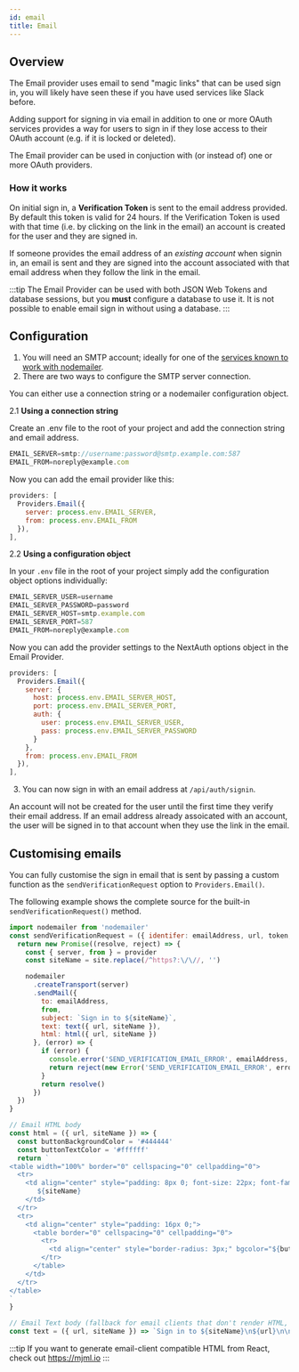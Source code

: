 ```yaml
---
id: email
title: Email
---
```


## Overview

The Email provider uses email to send "magic links" that can be used sign in, you will likely have seen these if you have used services like Slack before.

Adding support for signing in via email in addition to one or more OAuth services provides a way for users to sign in if they lose access to their OAuth account (e.g. if it is locked or deleted).

The Email provider can be used in conjuction with (or instead of) one or more OAuth providers.

### How it works

On initial sign in, a **Verification Token** is sent to the email address provided. By default this token is valid for 24 hours. If the Verification Token is used with that time (i.e. by clicking on the link in the email) an account is created for the user and they are signed in.

If someone provides the email address of an *existing account* when signin in, an email is sent and they are signed into the account associated with that email address when they follow the link in the email.

:::tip
The Email Provider can be used with both JSON Web Tokens and database sessions, but you **must** configure a database to use it. It is not possible to enable email sign in without using a database.
:::

## Configuration

1. You will need an SMTP account; ideally for one of the [services known to work with nodemailer](http://nodemailer.com/smtp/well-known/).
2. There are two ways to configure the SMTP server connection.

  You can either use a connection string or a nodemailer configuration object.

  2.1 **Using a connection string**

  Create an .env file to the root of your project and add the connection string and email address.

  ```js title=".env" {1}
  EMAIL_SERVER=smtp://username:password@smtp.example.com:587
  EMAIL_FROM=noreply@example.com
  ```

  Now you can add the email provider like this:

  ```js {3} title="/pages/api/auth/[...nextauth].js"
  providers: [
    Providers.Email({
      server: process.env.EMAIL_SERVER,
      from: process.env.EMAIL_FROM
    }),
  ],
  ```

  2.2 **Using a configuration object**

  In your `.env` file in the root of your project simply add the configuration object options individually:

  ```js title=".env"
  EMAIL_SERVER_USER=username
  EMAIL_SERVER_PASSWORD=password
  EMAIL_SERVER_HOST=smtp.example.com
  EMAIL_SERVER_PORT=587
  EMAIL_FROM=noreply@example.com
  ```

  Now you can add the provider settings to the NextAuth options object in the Email Provider.

  ```js title="/pages/api/auth/[...nextauth].js"
  providers: [
    Providers.Email({
      server: {
        host: process.env.EMAIL_SERVER_HOST,
        port: process.env.EMAIL_SERVER_PORT,
        auth: {
          user: process.env.EMAIL_SERVER_USER,
          pass: process.env.EMAIL_SERVER_PASSWORD
        }
      },
      from: process.env.EMAIL_FROM
    }),
  ],
  ```

3. You can now sign in with an email address at `/api/auth/signin`.

  An account will not be created for the user until the first time they verify their email address. If an email address already assoicated with an account, the user will be signed in to that account when they use the link in the email.

## Customising emails

You can fully customise the sign in email that is sent by passing a custom function as the `sendVerificationRequest` option to `Providers.Email()`.

The following example shows the complete source for the built-in `sendVerificationRequest()` method.

```js
import nodemailer from 'nodemailer'
const sendVerificationRequest = ({ identifer: emailAddress, url, token, site, provider }) => {
  return new Promise((resolve, reject) => {
    const { server, from } = provider
    const siteName = site.replace(/^https?:\/\//, '')

    nodemailer
      .createTransport(server)
      .sendMail({
        to: emailAddress,
        from,
        subject: `Sign in to ${siteName}`,
        text: text({ url, siteName }),
        html: html({ url, siteName })
      }, (error) => {
        if (error) {
          console.error('SEND_VERIFICATION_EMAIL_ERROR', emailAddress, error)
          return reject(new Error('SEND_VERIFICATION_EMAIL_ERROR', error))
        }
        return resolve()
      })
  })
}

// Email HTML body
const html = ({ url, siteName }) => {
  const buttonBackgroundColor = '#444444'
  const buttonTextColor = '#ffffff'
  return `
<table width="100%" border="0" cellspacing="0" cellpadding="0">
  <tr>
    <td align="center" style="padding: 8px 0; font-size: 22px; font-family: Helvetica, Arial, sans-serif; color: #888888;">
       ${siteName}
    </td>
  </tr>
  <tr>
    <td align="center" style="padding: 16px 0;">
      <table border="0" cellspacing="0" cellpadding="0">
        <tr>
          <td align="center" style="border-radius: 3px;" bgcolor="${buttonBackgroundColor}"><a href="${url}" target="_blank" style="font-size: 18px; font-family: Helvetica, Arial, sans-serif; color: ${buttonTextColor}; text-decoration: none; text-decoration: none;border-radius: 3px; padding: 12px 18px; border: 1px solid ${buttonBackgroundColor}; display: inline-block; font-weight: bold;">Sign in</a></td>
        </tr>
      </table>
    </td>
  </tr>
</table>
`
}

// Email Text body (fallback for email clients that don't render HTML, e.g. feature phones)
const text = ({ url, siteName }) => `Sign in to ${siteName}\n${url}\n\n`
```

:::tip
If you want to generate email-client compatible HTML from React, check out <https://mjml.io>
:::
